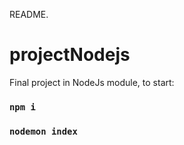 README.
# projectNodejs
Final project in NodeJs module, to start:
### `npm i`
### `nodemon index`


